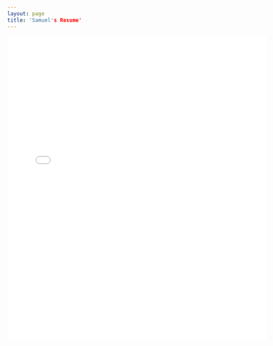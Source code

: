 ```yaml
---
layout: page
title: 'Samuel's Resume'
---
```


<embed src= "/resume/SamuelLeeCV.pdf" width= "600" height= "700">
